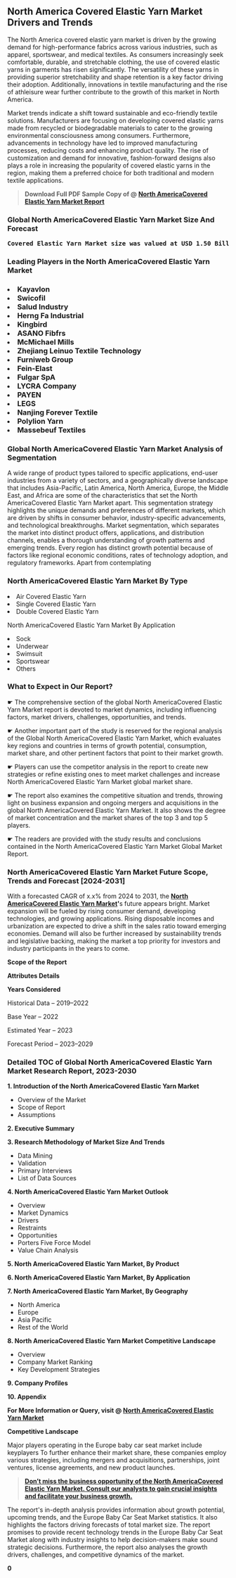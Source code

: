 <p><h2>North America Covered Elastic Yarn Market Drivers and Trends</h2><p>The North America covered elastic yarn market is driven by the growing demand for high-performance fabrics across various industries, such as apparel, sportswear, and medical textiles. As consumers increasingly seek comfortable, durable, and stretchable clothing, the use of covered elastic yarns in garments has risen significantly. The versatility of these yarns in providing superior stretchability and shape retention is a key factor driving their adoption. Additionally, innovations in textile manufacturing and the rise of athleisure wear further contribute to the growth of this market in North America.</p><p>Market trends indicate a shift toward sustainable and eco-friendly textile solutions. Manufacturers are focusing on developing covered elastic yarns made from recycled or biodegradable materials to cater to the growing environmental consciousness among consumers. Furthermore, advancements in technology have led to improved manufacturing processes, reducing costs and enhancing product quality. The rise of customization and demand for innovative, fashion-forward designs also plays a role in increasing the popularity of covered elastic yarns in the region, making them a preferred choice for both traditional and modern textile applications.</p></p><blockquote id="" class=""><strong>Download Full PDF Sample Copy of @&nbsp;<a href="https://www.verifiedmarketreports.com/download-sample/?rid=684482&utm_source=GitHub-Jan&utm_medium=262" target="_blank">North AmericaCovered Elastic Yarn Market Report</a>&nbsp;&nbsp;</strong></blockquote><h3 id="" class=""><strong>Global&nbsp;North AmericaCovered Elastic Yarn Market Size And Forecast</strong></h3><pre class="reader-text-block__code-block"><strong>Covered Elastic Yarn Market size was valued at USD 1.50 Billion in 2022 and is projected to reach USD 2.80 Billion by 2030, growing at a CAGR of 8.50% from 2024 to 2030.</strong></pre><h3 id="" class="">Leading Players in the&nbsp;North AmericaCovered Elastic Yarn Market</h3><h3 class=""></Li><Li>Kayavlon</Li><Li> Swicofil</Li><Li> Salud Industry</Li><Li> Herng Fa Industrial</Li><Li> Kingbird</Li><Li> ASANO Fibfrs</Li><Li> McMichael Mills</Li><Li> Zhejiang Leinuo Textile Technology</Li><Li> Furniweb Group</Li><Li> Fein-Elast</Li><Li> Fulgar SpA</Li><Li> LYCRA Company</Li><Li> PAYEN</Li><Li> LEGS</Li><Li> Nanjing Forever Textile</Li><Li> Polylion Yarn</Li><Li> Massebeuf Textiles</h3><h3 id="" class="">Global&nbsp;North AmericaCovered Elastic Yarn Market Analysis of Segmentation</h3><p id="" class="">A wide range of product types tailored to specific applications, end-user industries from a variety of sectors, and a geographically diverse landscape that includes Asia-Pacific, Latin America, North America, Europe, the Middle East, and Africa are some of the characteristics that set the North AmericaCovered Elastic Yarn Market apart. This segmentation strategy highlights the unique demands and preferences of different markets, which are driven by shifts in consumer behavior, industry-specific advancements, and technological breakthroughs. Market segmentation, which separates the market into distinct product offers, applications, and distribution channels, enables a thorough understanding of growth patterns and emerging trends. Every region has distinct growth potential because of factors like regional economic conditions, rates of technology adoption, and regulatory frameworks. Apart from contemplating</p><h3 id="" class="">North AmericaCovered Elastic Yarn Market&nbsp;By Type</h3><p></Li><Li>Air Covered Elastic Yarn</Li><Li> Single Covered Elastic Yarn</Li><Li> Double Covered Elastic Yarn</p><div class="" data-test-id=""><p>North AmericaCovered Elastic Yarn Market&nbsp;By Application</p></div><p class=""></Li><Li>Sock</Li><Li> Underwear</Li><Li> Swimsuit</Li><Li> Sportswear</Li><Li> Others</p><div class="" data-test-id=""><h3><span class="">What to Expect in Our Report?</span></h3></div><div class="" data-test-id=""><p><span class="">☛ The comprehensive section of the global North AmericaCovered Elastic Yarn Market report is devoted to market dynamics, including influencing factors, market drivers, challenges, opportunities, and trends.</span></p></div><div class="" data-test-id=""><p><span class="">☛ Another important part of the study is reserved for the regional analysis of the Global North AmericaCovered Elastic Yarn Market, which evaluates key regions and countries in terms of growth potential, consumption, market share, and other pertinent factors that point to their market growth.</span></p></div><div class="" data-test-id=""><p><span class="">☛ Players can use the competitor analysis in the report to create new strategies or refine existing ones to meet market challenges and increase North AmericaCovered Elastic Yarn Market global market share.</span></p></div><div class="" data-test-id=""><p><span class="">☛ The report also examines the competitive situation and trends, throwing light on business expansion and ongoing mergers and acquisitions in the global North AmericaCovered Elastic Yarn Market. It also shows the degree of market concentration and the market shares of the top 3 and top 5 players.</span></p></div><div class="" data-test-id=""><p><span class="">☛ The readers are provided with the study results and conclusions contained in the North AmericaCovered Elastic Yarn Market Global Market Report.</span></p></div><div class="" data-test-id=""><h3><span class="">North AmericaCovered Elastic Yarn Market Future Scope, Trends and Forecast [2024-2031]</span></h3></div><div class="" data-test-id=""><p><span class="">With a forecasted CAGR of x.x% from 2024 to 2031, the <strong><a href="https://www.verifiedmarketreports.com/download-sample/?rid=684482&utm_source=GitHub-Jan&utm_medium=262" target="_blank">North AmericaCovered Elastic Yarn Market</a>'</strong>s future appears bright. Market expansion will be fueled by rising consumer demand, developing technologies, and growing applications. Rising disposable incomes and urbanization are expected to drive a shift in the sales ratio toward emerging economies. Demand will also be further increased by sustainability trends and legislative backing, making the market a top priority for investors and industry participants in the years to come.</span></p><p id="ember66" class="ember-view reader-text-block__paragraph"><strong>Scope of the Report</strong></p><p id="ember67" class="ember-view reader-text-block__paragraph"><strong>Attributes Details</strong></p><p id="ember68" class="ember-view reader-text-block__paragraph"><strong>Years Considered</strong></p><p id="ember69" class="ember-view reader-text-block__paragraph">Historical Data &ndash; 2019&ndash;2022</p><p id="ember70" class="ember-view reader-text-block__paragraph">Base Year &ndash; 2022</p><p id="ember71" class="ember-view reader-text-block__paragraph">Estimated Year &ndash; 2023</p><p id="ember72" class="ember-view reader-text-block__paragraph">Forecast Period &ndash; 2023&ndash;2029</p></div><h3 id="" class="">Detailed TOC of Global North AmericaCovered Elastic Yarn Market Research Report, 2023-2030</h3><p id="" class=""><strong>1. Introduction of the North AmericaCovered Elastic Yarn Market</strong></p><ul><li>Overview of the Market</li><li>Scope of Report</li><li>Assumptions</li></ul><p id="" class=""><strong>2. Executive Summary</strong></p><p id="" class=""><strong>3. Research Methodology of Market Size And Trends</strong></p><ul><li>Data Mining</li><li>Validation</li><li>Primary Interviews</li><li>List of Data Sources</li></ul><p id="" class=""><strong>4. North AmericaCovered Elastic Yarn Market Outlook</strong></p><ul><li>Overview</li><li>Market Dynamics</li><li>Drivers</li><li>Restraints</li><li>Opportunities</li><li>Porters Five Force Model</li><li>Value Chain Analysis</li></ul><p id="" class=""><strong>5. North AmericaCovered Elastic Yarn Market, By Product</strong></p><p id="" class=""><strong>6. North AmericaCovered Elastic Yarn Market, By Application</strong></p><p id="" class=""><strong>7. North AmericaCovered Elastic Yarn Market, By Geography</strong></p><ul><li>North America</li><li>Europe</li><li>Asia Pacific</li><li>Rest of the World</li></ul><p id="" class=""><strong>8. North AmericaCovered Elastic Yarn Market Competitive Landscape</strong></p><ul><li>Overview</li><li>Company Market Ranking</li><li>Key Development Strategies</li></ul><p id="" class=""><strong>9. Company Profiles</strong></p><p id="" class=""><strong>10. Appendix</strong></p><p><strong>For More Information or Query, visit&nbsp;@ <a href="https://www.verifiedmarketreports.com/product/covered-elastic-yarn-market/" target="_blank">North AmericaCovered Elastic Yarn Market</a></strong></p><p id="ember61" class="ember-view reader-text-block__paragraph"><strong>Competitive Landscape</strong></p><p id="ember62" class="ember-view reader-text-block__paragraph">Major players operating in the Europe baby car seat market include keyplayers To further enhance their market share, these companies employ various strategies, including mergers and acquisitions, partnerships, joint ventures, license agreements, and new product launches.</p><blockquote id="ember63" class="ember-view reader-text-block__blockquote"><strong><a href="https://www.verifiedmarketreports.com/download-sample/?rid=684482&utm_source=GitHub-Jan&utm_medium=262" target="_blank">Don&rsquo;t miss the business opportunity of the North AmericaCovered Elastic Yarn Market. Consult our analysts to gain crucial insights and facilitate your business growth.</a></strong></blockquote><p id="ember64" class="ember-view reader-text-block__paragraph">The report's in-depth analysis provides information about growth potential, upcoming trends, and the Europe Baby Car Seat Market statistics. It also highlights the factors driving forecasts of total market size. The report promises to provide recent technology trends in the Europe Baby Car Seat Market along with industry insights to help decision-makers make sound strategic decisions. Furthermore, the report also analyses the growth drivers, challenges, and competitive dynamics of the market.</p><p class="ember-view reader-text-block__paragraph"><strong>0</strong></p>
